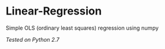 # Linear-Regression

Simple OLS (ordinary least squares) regression using numpy

*Tested on Python 2.7*
